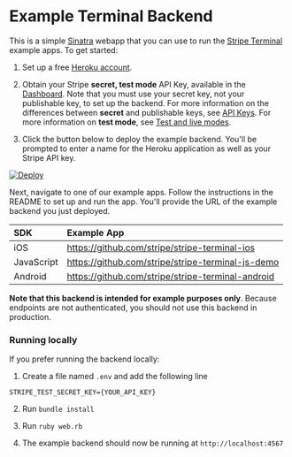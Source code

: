 # Example Terminal Backend

This is a simple [Sinatra](http://www.sinatrarb.com/) webapp that you can use to run the [Stripe Terminal](https://stripe.com/docs/terminal) example apps. To get started:

1. Set up a free [Heroku account](https://signup.heroku.com). 

2. Obtain your Stripe **secret, test mode** API Key, available in the [Dashboard](https://dashboard.stripe.com/account/apikeys). Note that you must use your secret key, not your publishable key, to set up the backend. For more information on the differences between **secret** and publishable keys, see [API Keys](https://stripe.com/docs/keys). For more information on **test mode**, see [Test and live modes](https://stripe.com/docs/keys#test-live-modes).

3. Click the button below to deploy the example backend. You'll be prompted to enter a name for the Heroku application as well as your Stripe API key. 

[![Deploy](https://www.herokucdn.com/deploy/button.png)](https://heroku.com/deploy)

Next, navigate to one of our example apps. Follow the instructions in the README to set up and run the app. You'll provide the URL of the example backend you just deployed.

| SDK | Example App |
|  :---  |  :---  |
| iOS | https://github.com/stripe/stripe-terminal-ios |
| JavaScript | https://github.com/stripe/stripe-terminal-js-demo |
| Android | https://github.com/stripe/stripe-terminal-android |

**Note that this backend is intended for example purposes only**. Because endpoints are not authenticated, you should not use this backend in production.

### Running locally
If you prefer running the backend locally:

1. Create a file named `.env` and add the following line
```
STRIPE_TEST_SECRET_KEY={YOUR_API_KEY}
```
2. Run `bundle install`
3. Run `ruby web.rb`

4. The example backend should now be running at `http://localhost:4567`
